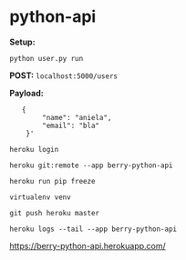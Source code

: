 # python-api

**Setup:**

```python user.py run```

**POST:**
```localhost:5000/users```

**Payload:**
```
   {
        "name": "aniela",
        "email": "bla"
    }'
```
```
heroku login
```
``` 
heroku git:remote --app berry-python-api
```
```
heroku run pip freeze
```
```
virtualenv venv
```
```
git push heroku master
```
```
heroku logs --tail --app berry-python-api
```

https://berry-python-api.herokuapp.com/